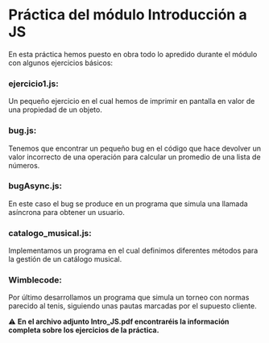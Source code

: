 # Práctica del módulo Introducción a JS

En esta práctica hemos puesto en obra todo lo apredido durante el módulo con algunos ejercicios básicos:

### **ejercicio1.js:**

Un pequeño ejercicio en el cual hemos de imprimir en pantalla en valor de una propiedad de un objeto.

### **bug.js:**

Tenemos que encontrar un pequeño bug en el código que hace devolver un valor incorrecto de una operación para calcular un promedio de una lista de números.

### **bugAsync.js:**

En este caso el bug se produce en un programa que simula una llamada asíncrona para obtener un usuario.

### **catalogo_musical.js:**

Implementamos un programa en el cual definimos diferentes métodos para la gestión de un catálogo musical.

### **Wimblecode:**
Por último desarrollamos un programa que simula un torneo con normas parecido al tenis, siguiendo unas pautas marcadas por el supuesto cliente. 


⚠️ **En el archivo adjunto Intro_JS.pdf encontraréis la información completa sobre los ejercicios de la práctica.**